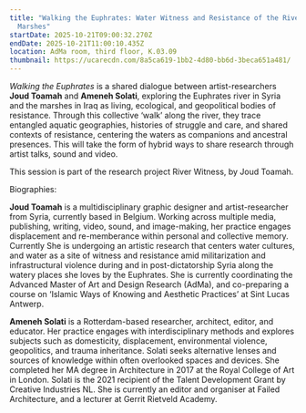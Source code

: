 ```yaml
---
title: "Walking the Euphrates: Water Witness and Resistance of the River and the
  Marshes"
startDate: 2025-10-21T09:00:32.270Z
endDate: 2025-10-21T11:00:10.435Z
location: AdMa room, third floor, K.03.09
thumbnail: https://ucarecdn.com/8a5ca619-1bb2-4d80-bb6d-3beca651a481/
---
```

*Walking the Euphrates* is a shared dialogue between artist-researchers **Joud Toamah** and **Ameneh Solati**, exploring the Euphrates river in Syria and the marshes in Iraq as living, ecological, and geopolitical bodies of resistance. Through this collective ‘walk’ along the river, they trace entangled aquatic geographies, histories of struggle and care, and shared contexts of resistance, centering the waters as companions and ancestral presences. This will take the form of hybrid ways to share research through artist talks, sound and video. 

This session is part of the research project River Witness, by Joud Toamah.

Biographies:

**Joud Toamah** is a multidisciplinary graphic designer and artist-researcher from Syria, currently based in Belgium. Working across multiple media, publishing, writing, video, sound, and image-making, her practice engages displacement and re-memberance within personal and collective memory. Currently She is undergoing an artistic research that centers water cultures, and water as a site of witness and resistance amid militarization and infrastructural violence during and in post-dictatorship Syria along the watery places she loves by the Euphrates. She is currently coordinating the Advanced Master of Art and Design Research (AdMa), and co-preparing a course on ‘Islamic Ways of Knowing and Aesthetic Practices’ at Sint Lucas Antwerp.

**Ameneh Solati** is a Rotterdam-based researcher, architect, editor, and educator. Her practice engages with interdisciplinary methods and explores subjects such as domesticity, displacement, environmental violence, geopolitics, and trauma inheritance. Solati seeks alternative lenses and sources of knowledge within often overlooked spaces and devices. She completed her MA degree in Architecture in 2017 at the Royal College of Art in London. Solati is the 2021 recipient of the Talent Development Grant by Creative Industries NL. She is currently an editor and organiser at Failed Architecture, and a lecturer at Gerrit Rietveld Academy.